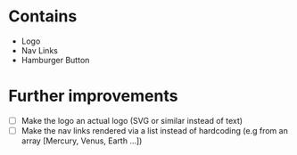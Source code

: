 # Contains

- Logo
- Nav Links
- Hamburger Button

# Further improvements

- [ ] Make the logo an actual logo (SVG or similar instead of text)
- [ ] Make the nav links rendered via a list instead of hardcoding (e.g from an array [Mercury, Venus, Earth ...])
